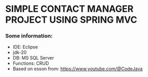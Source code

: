 # SIMPLE CONTACT MANAGER PROJECT USING SPRING MVC
### Some information:
* IDE: Eclipse
* jdk-20
* DB: MS SQL Server
* Functions: CRUD
* Based on esson from: https://www.youtube.com/@CodeJava

